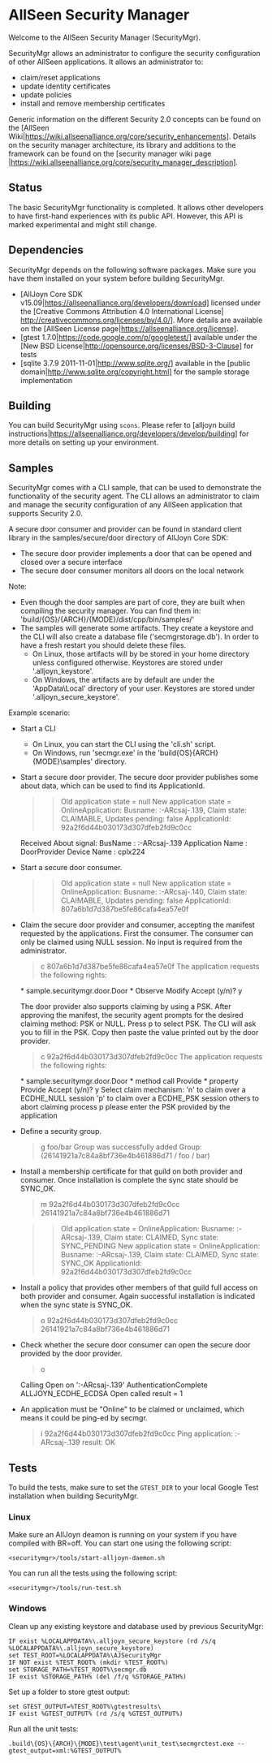 AllSeen Security Manager
========================

Welcome to the AllSeen Security Manager (SecurityMgr).

SecurityMgr allows an administrator to configure the security configuration of
other AllSeen applications. It allows an administrator to:

* claim/reset applications
* update identity certificates
* update policies
* install and remove membership certificates

Generic information on the different Security 2.0 concepts can be found on the
[AllSeen Wiki|https://wiki.allseenalliance.org/core/security_enhancements].
Details on the security manager architecture, its library and additions to the
framework can be found on the [security manager wiki page
|https://wiki.allseenalliance.org/core/security_manager_description].

Status
------

The basic SecurityMgr functionality is completed. It allows other developers to
have first-hand experiences with its public API. However, this API is marked
experimental and might still change.

Dependencies
------------

SecurityMgr depends on the following software packages. Make sure you have them
installed on your system before building SecurityMgr.

* [AllJoyn Core SDK v15.09|https://allseenalliance.org/developers/download]
licensed under the [Creative Commons Attribution 4.0 International License|
http://creativecommons.org/licenses/by/4.0/]. More details are available on
the [AllSeen License page|https://allseenalliance.org/license].
* [gtest 1.7.0|https://code.google.com/p/googletest/] available under the [New
BSD License|http://opensource.org/licenses/BSD-3-Clause] for tests
* [sqlite 3.7.9 2011-11-01|http://www.sqlite.org/] available in the [public
domain|http://www.sqlite.org/copyright.html] for the sample storage
implementation

Building
--------

You can build SecurityMgr using `scons`. Please refer to [alljoyn build
instructions|https://allseenalliance.org/developers/develop/building] for more
details on setting up your environment.

Samples
-------

SecurityMgr comes with a CLI sample, that can be used to demonstrate the
functionality of the security agent. The CLI allows an administrator to
claim and manage the security configuration of any AllSeen application that
supports Security 2.0.

A secure door consumer and provider can be found in standard client library
in the samples/secure/door directory of AllJoyn Core SDK:
* The secure door provider implements a door that can be opened and closed over
  a secure interface
* The secure door consumer monitors all doors on the local network

Note:
* Even though the door samples are part of core, they are built when compiling
the security manager. You can find them in:
'build/{OS}/{ARCH}/{MODE}/dist/cpp/bin/samples/'
* The samples will generate some artifacts. They create a keystore and the CLI
will also create a database file ('secmgrstorage.db'). In order to have a fresh
restart you should delete these files.
  * On Linux, those artifacts will by be stored in your home directory unless
configured otherwise. Keystores are stored under '.alljoyn\_keystore'.
  * On Windows, the artifacts are by default are under the 'AppData\Local'
directory of your user. Keystores are stored under
'.alljoyn\_secure\_keystore'.

Example scenario:

* Start a CLI
  * On Linux, you can start the CLI using the 'cli.sh' script.
  * On Windows, run 'secmgr.exe' in the 'build\{OS}\{ARCH}\{MODE}\samples'
directory.
* Start a secure door provider. The secure door provider publishes some
  about data, which can be used to find its ApplicationId.

    >> Old application state = null
    >> New application state = OnlineApplication: Busname: :-ARcsaj-.139, Claim state: CLAIMABLE, Updates pending: false
    >> ApplicationId: 92a2f6d44b030173d307dfeb2fd9c0cc

    Received About signal:
     BusName          : :-ARcsaj-.139
     Application Name : DoorProvider
     Device Name      : cplx224

* Start a secure door consumer.

    >> Old application state = null
    >> New application state = OnlineApplication: Busname: :-ARcsaj-.140, Claim state: CLAIMABLE, Updates pending: false
    >> ApplicationId: 807a6b1d7d387be5fe86cafa4ea57e0f

* Claim the secure door provider and consumer, accepting the manifest requested
  by the applications. First the consumer. The consumer can only be claimed using
  NULL session. No input is required from the administrator.

    > c 807a6b1d7d387be5fe86cafa4ea57e0f
    The application requests the following rights:
    <rule>
      <objPath>*</objPath>
      <interfaceName>sample.securitymgr.door.Door</interfaceName>
      <member>
        <name>*</name>
        <action>Observe</action>
        <action>Modify</action>
      </member>
    </rule>
    Accept (y/n)? y

  The door provider also supports claiming by using a PSK. After approving the
  manifest, the security agent prompts for the desired claiming method: PSK
  or NULL. Press p to select PSK. The CLI will ask you to fill in the PSK. Copy
  then paste the value printed out by the door provider.

    > c 92a2f6d44b030173d307dfeb2fd9c0cc
    The application requests the following rights:
    <rule>
      <objPath>*</objPath>
      <interfaceName>sample.securitymgr.door.Door</interfaceName>
      <member>
        <name>*</name>
        <type>method call</type>
        <action>Provide</action>
      </member>
      <member>
        <name>*</name>
        <type>property</type>
        <action>Provide</action>
      </member>
    </rule>
    Accept (y/n)? y
    Select claim mechanism:
      'n' to claim over a ECDHE_NULL session
      'p' to claim over a ECDHE_PSK session
      others to abort claiming process
    p
    please enter the PSK provided by the application

* Define a security group.

    > g foo/bar
    Group was successfully added
    Group: (26141921a7c84a8bf736e4b461886d71 / foo / bar)

* Install a membership certificate for that guild on both provider and consumer.
  Once installation is complete the sync state should be SYNC_OK.

    > m 92a2f6d44b030173d307dfeb2fd9c0cc 26141921a7c84a8bf736e4b461886d71

    >> Old application state = OnlineApplication: Busname: :-ARcsaj-.139, Claim state: CLAIMED, Sync state: SYNC_PENDING
    >> New application state = OnlineApplication: Busname: :-ARcsaj-.139, Claim state: CLAIMED, Sync state: SYNC_OK
    >> ApplicationId: 92a2f6d44b030173d307dfeb2fd9c0cc

* Install a policy that provides other members of that guild full access on
  both provider and consumer. Again successful installation is indicated when
  the sync state is SYNC_OK.

    > o 92a2f6d44b030173d307dfeb2fd9c0cc 26141921a7c84a8bf736e4b461886d71

* Check whether the secure door consumer can open the secure door provided by the door provider.

    > o

    Calling Open on ':-ARcsaj-.139'
    AuthenticationComplete ALLJOYN_ECDHE_ECDSA
    Open called result = 1

* An application must be "Online" to be claimed or unclaimed, which means it could be ping-ed by secmgr.

    > i 92a2f6d44b030173d307dfeb2fd9c0cc
    Ping application: :-ARcsaj-.139 result: OK

Tests
-----

To build the tests, make sure to set the `GTEST_DIR` to your local Google Test
installation when building SecurityMgr.

### Linux

Make sure an AllJoyn deamon is running on your system if you have compiled with
BR=off. You can start one using the following script:

```
<securitymgr>/tools/start-alljoyn-daemon.sh
```

You can run all the tests using the following script:

```
<securitymgr>/tools/run-test.sh
```

### Windows

Clean up any existing keystore and database used by previous SecurityMgr:

```
IF exist %LOCALAPPDATA%\.alljoyn_secure_keystore (rd /s/q %LOCALAPPDATA%\.alljoyn_secure_keystore)
set TEST_ROOT=%LOCALAPPDATA%\AJSecurityMgr
IF NOT exist %TEST_ROOT% (mkdir %TEST_ROOT%)
set STORAGE_PATH=%TEST_ROOT%\secmgr.db
IF exist %STORAGE_PATH% (del /f/q %STORAGE_PATH%)
```

Set up a folder to store gtest output:

```
set GTEST_OUTPUT=%TEST_ROOT%\gtestresults\
IF exist %GTEST_OUTPUT% (rd /s/q %GTEST_OUTPUT%)
```

Run all the unit tests:

```
.build\{OS}\{ARCH}\{MODE}\test\agent\unit_test\secmgrctest.exe --gtest_output=xml:%GTEST_OUTPUT%
```
